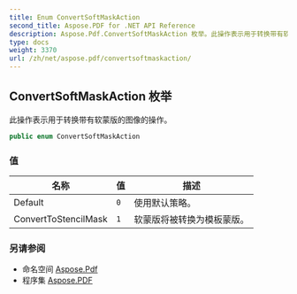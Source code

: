 ```yaml
---
title: Enum ConvertSoftMaskAction
second_title: Aspose.PDF for .NET API Reference
description: Aspose.Pdf.ConvertSoftMaskAction 枚举。此操作表示用于转换带有软蒙版的图像的操作
type: docs
weight: 3370
url: /zh/net/aspose.pdf/convertsoftmaskaction/
---
```

## ConvertSoftMaskAction 枚举

此操作表示用于转换带有软蒙版的图像的操作。

```csharp
public enum ConvertSoftMaskAction
```

### 值

| 名称 | 值 | 描述 |
| --- | --- | --- |
| Default | `0` | 使用默认策略。 |
| ConvertToStencilMask | `1` | 软蒙版将被转换为模板蒙版。 |

### 另请参阅

* 命名空间 [Aspose.Pdf](../../aspose.pdf/)
* 程序集 [Aspose.PDF](../../)